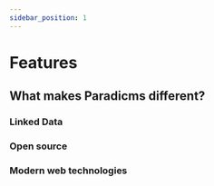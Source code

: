```yaml
---
sidebar_position: 1
---
```


# Features

## What makes Paradicms different?

### Linked Data

### Open source

### Modern web technologies
